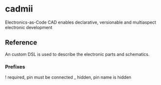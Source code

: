 # cadmii
Electronics-as-Code CAD enables declarative, versionable and multiaspect electronic development

## Reference
An custom DSL is used to describe the electronic parts and schematics.
### Prefixes
! required, pin must be connected
_ hidden, pin name is hidden